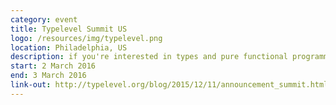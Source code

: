 ```yaml
---
category: event
title: Typelevel Summit US
logo: /resources/img/typelevel.png
location: Philadelphia, US
description: if you're interested in types and pure functional programming and want to make those ideas commonplace
start: 2 March 2016
end: 3 March 2016
link-out: http://typelevel.org/blog/2015/12/11/announcement_summit.html
---
```

